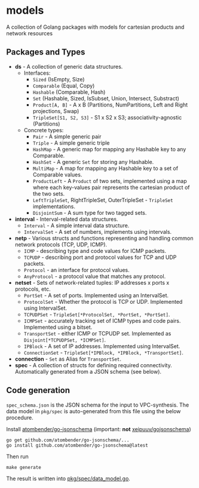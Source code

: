 # models
A collection of Golang packages with models for cartesian products and network resources

## Packages and Types
* **ds** - A collection of generic data structures.
  * Interfaces:
    * `Sized` (IsEmpty, Size)
    * `Comparable` (Equal, Copy)
    * `Hashable` (Comparable, Hash)
    * `Set` (Hashable, Sized, IsSubset, Union, Intersect, Substract)
    * `Product[A, B]` - A x B (Partitions, NumPartitions, Left and Right projections, Swap)
    * `TripleSet[S1, S2, S3]` - S1 x S2 x S3; associativity-agnostic (Partitions)
  * Concrete types:
    * `Pair` - A simple generic pair
    * `Triple` - A simple generic triple
    * `HashMap` - A generic map for mapping any Hashable key to any Comparable.
    * `HashSet` - A generic `Set` for storing any Hashable.
    * `MultiMap` - A map for mapping any Hashable key to a set of Comparable values.
    * `ProductLeft` - A `Product` of two sets, implemented using a map where each key-values pair represents the cartesian product of the two sets.
    * `LeftTripleSet`, RightTripleSet, OuterTripleSet - `TripleSet` implementations.
    * `DisjointSum` - A sum type for two tagged sets.
* **interval** - Interval-related data structures.
    * `Interval` - A simple interval data structure.
    * `IntervalSet` - A set of numbers, implements using intervals.
* **netp** - Various structs and functions representing and handling common network protocols (TCP, UDP, ICMP).
  * `ICMP` - describing type and code values for ICMP packets.
  * `TCPUDP` - describing port and protocol values for TCP and UDP packets.
  * `Protocol` - an interface for protocol values.
  * `AnyProtocol` - a protocol value that matches any protocol.
* **netset** - Sets of network-related tuples: IP addresses x ports x protocols, etc.
  * `PortSet` - A set of ports. Implemented using an IntervalSet.
  * `ProtocolSet` - Whether the protocol is TCP or UDP. Implemented using IntervalSet.
  * `TCPUDPSet` - `TripleSet[*ProtocolSet, *PortSet, *PortSet]`.
  * `ICMPSet` - accurately tracking set of ICMP types and code pairs. Implemented using a bitset.
  * `TransportSet` - either ICMP or TCPUDP set. Implemented as `Disjoint[*TCPUDPSet, *ICMPSet]`.
  * `IPBlock` - A set of IP addresses. Implemented using IntervalSet.
  * `ConnectionSet` - `TripleSet[*IPBlock, *IPBlock, *TransportSet]`.
* **connection** - `Set` as Alias for `TransportSet`.
* **spec** - A collection of structs for defining required connectivity. Automatically generated from a JSON schema (see below).

## Code generation
`spec_schema.json` is the JSON schema for the input to VPC-synthesis. The data model in `pkg/spec` is auto-generated from this file using the below procedure.

Install [atombender/go-jsonschema](https://github.com/atombender/go-jsonschema)
(important: **not** [xeipuuv/gojsonschema](https://github.com/xeipuuv/gojsonschema))

```commandline
go get github.com/atombender/go-jsonschema/...
go install github.com/atombender/go-jsonschema@latest
```

Then run

```commandline
make generate
```

The result is written into [pkg/spec/data_model.go](pkg/spec/data_model.go).
